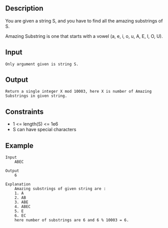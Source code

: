 ## Description

You are given a string S, and you have to find all the amazing substrings of S.

Amazing Substring is one that starts with a vowel (a, e, i, o, u, A, E, I, O, U).

## Input

```
Only argument given is string S.
```

## Output

```
Return a single integer X mod 10003, here X is number of Amazing Substrings in given string.
```

## Constraints

* 1 <= length(S) <= 1e6
* S can have special characters

## Example

```
Input
    ABEC

Output
    6

Explanation
	Amazing substrings of given string are :
	1. A
	2. AB
	3. ABE
	4. ABEC
	5. E
	6. EC
	here number of substrings are 6 and 6 % 10003 = 6.
```